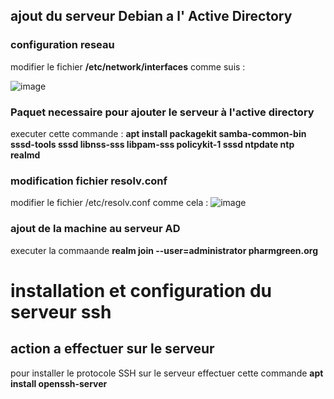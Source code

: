 ## ajout du serveur Debian a l' Active Directory

### configuration reseau

modifier le fichier **/etc/network/interfaces** comme suis :

![image](https://github.com/WildCodeSchool/TSSR-2402-P3-G4-BuildYourInfra-Pharmgreen/assets/81968235/78b1ea49-a209-4c33-bce3-5b6be1eb875f)


### Paquet necessaire pour ajouter le serveur à l'active directory

executer cette commande : **apt install packagekit samba-common-bin sssd-tools sssd libnss-sss libpam-sss policykit-1 sssd ntpdate ntp realmd**

### modification fichier resolv.conf

modifier le fichier /etc/resolv.conf comme cela :
![image](https://github.com/WildCodeSchool/TSSR-2402-P3-G4-BuildYourInfra-Pharmgreen/assets/81968235/78eac284-8141-4177-b7e4-34eb29467984)


### ajout de la machine au serveur AD

executer la commaande **realm join --user=administrator pharmgreen.org**


# installation et configuration du serveur ssh

## action a effectuer sur le serveur

pour installer le protocole SSH sur le serveur effectuer cette commande **apt install openssh-server**
